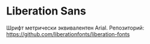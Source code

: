 Liberation Sans
===============

Шрифт метрически эквивалентен Arial. Репозиторий: https://github.com/liberationfonts/liberation-fonts

